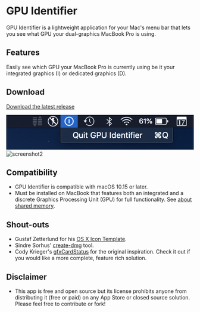 # GPU Identifier
GPU Identifier is a lightweight application for your Mac's menu bar that lets you see what GPU your dual-graphics MacBook Pro is using. 

## Features
Easily see which GPU your MacBook Pro is currently using be it your integrated graphics (I) or dedicated graphics (D).

## Download
[Download the latest release]()

![screenshot1](screenshot1.png)
![screenshot2](shreenshot2.png)

## Compatibility
* GPU Identifier is compatible with macOS 10.15 or later.
* Must be installed on MacBook that features both an integrated and a discrete Graphics Processing Unit (GPU) for full functionality. See [about shared memory](https://support.apple.com/en-ca/HT204349).

## Shout-outs
* Gustaf Zetterlund for his [OS X Icon Template](https://dribbble.com/shots/1614867-OS-X-Icon-Template-Sketch).
* Sindre Sorhus' [create-dmg](https://github.com/sindresorhus/create-dmg) tool.
* Cody Krieger's [gfxCardStatus](https://github.com/codykrieger/gfxCardStatus) for the original inspiration. Check it out if you would like a more complete, feature rich solution.

## Disclaimer
* This app is free and open source but its license prohibits anyone from distributing it (free or paid) on any App Store or closed source solution. Please feel free to contribute or fork!
